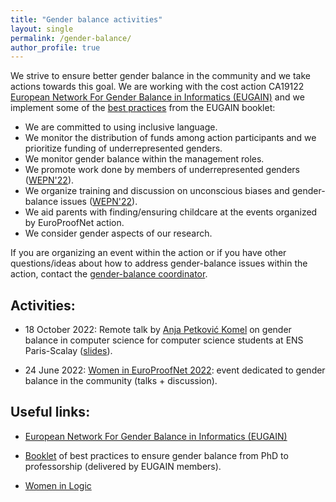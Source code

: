 ```yaml
---
title: "Gender balance activities"
layout: single
permalink: /gender-balance/
author_profile: true
---
```



We strive to ensure better gender balance in the community and we take actions towards this goal. We are working with the cost action CA19122 [European Network For Gender Balance in Informatics (EUGAIN)](https://eugain.eu/) and we implement some of the [best practices](https://eugain.eu/wp-content/uploads/2022/05/EUGAIN_booklet_2022-05.pdf) from the EUGAIN booklet:

- We are committed to using inclusive language.
- We monitor the distribution of funds among action participants and we prioritize funding of underrepresented genders.
- We monitor gender balance within the management roles.
- We promote work done by members of underrepresented genders ([WEPN'22](../women-epn-2022/)).
- We organize training and discussion on unconscious biases and gender-balance issues ([WEPN'22](../women-epn-2022/)).
- We aid parents with finding/ensuring childcare at the events organized by EuroProofNet action.
- We consider gender aspects of our research.

If you are organizing an event within the action or if you have other questions/ideas about how to address gender-balance issues within the action, contact the [gender-balance coordinator](../contact).


## Activities:

- 18 October 2022: Remote talk by [Anja Petković Komel](https://anjapetkovic.com/) on gender balance in computer science for computer science students at ENS Paris-Scalay ([slides](https://anjapetkovic.com/talks/2022-10-18-Paris-Seminar/2022-Oct-Paris-gender-gap-CS.pdf)).

- 24 June 2022: [Women in EuroProofNet 2022](../women-epn-2022/): event dedicated to gender balance in the community (talks + discussion).


## Useful links:

- [European Network For Gender Balance in Informatics (EUGAIN)](https://eugain.eu/)

- [Booklet](https://eugain.eu/wp-content/uploads/2022/05/EUGAIN_booklet_2022-05.pdf) of best practices to ensure gender balance from PhD to professorship (delivered by EUGAIN members).

- [Women in Logic](https://sites.google.com/view/womeninlogic)
